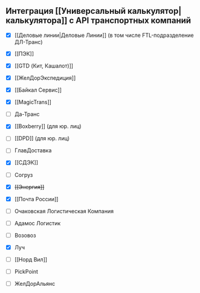 ## Интеграция [[Универсальный калькулятор|калькулятора]] с API транспортных компаний
- [x] [[Деловые линии|Деловые Линии]] (в том числе FTL-подразделение ДЛ-Транс) 
- [x] [[ПЭК]]
- [x] [[GTD (Кит, Кашалот)]]
- [x] [[ЖелДорЭкспедиция]]
- [x] [[Байкал Сервис]]
- [x] [[MagicTrans]]
- [ ] Да-Транс
- [x] [[Boxberry]] (для юр. лиц)
- [ ] [[DPD]] (для юр. лиц)
- [ ] ГлавДоставка
- [x] [[СДЭК]]
- [ ] Согруз
- [x] ~~[[Энергия]]~~
- [x] [[Почта России]]
- [ ] Очаковская Логистическая Компания
- [ ] Адамос Логистик
- [ ] Возовоз
- [x] Луч
- [ ] [[Норд Вил]]
- [ ] PickPoint
- [ ] ЖелДорАльянс

